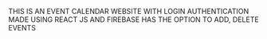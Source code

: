 THIS IS AN EVENT  CALENDAR WEBSITE WITH LOGIN AUTHENTICATION 
MADE USING REACT JS AND FIREBASE 
HAS THE OPTION TO ADD, DELETE EVENTS
